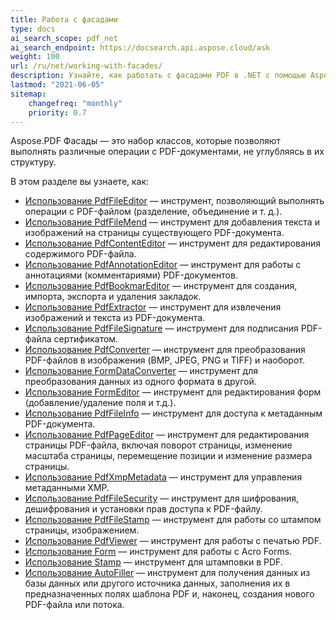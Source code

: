 ```yaml
---
title: Работа с фасадами
type: docs
ai_search_scope: pdf_net
ai_search_endpoint: https://docsearch.api.aspose.cloud/ask
weight: 100
url: /ru/net/working-with-facades/
description: Узнайте, как работать с фасадами PDF в .NET с помощью Aspose.PDF для упрощения управления и просмотра содержимого PDF.
lastmod: "2021-06-05"
sitemap:
    changefreq: "monthly"
    priority: 0.7
---
```

Aspose.PDF Фасады — это набор классов, которые позволяют выполнять различные операции с PDF-документами, не углубляясь в их структуру.

В этом разделе вы узнаете, как:

- [Использование PdfFileEditor](/pdf/net/pdffileeditor-class/) — инструмент, позволяющий выполнять операции с PDF-файлом (разделение, объединение и т. д.).
- [Использование PdfFileMend](/pdf/net/pdffilemend-class/) — инструмент для добавления текста и изображений на страницы существующего PDF-документа.
- [Использование PdfContentEditor](/pdf/net/pdfcontenteditor-class/) — инструмент для редактирования содержимого PDF-файла.
- [Использование PdfAnnotationEditor](/pdf/net/pdfannotationeditor-class/) — инструмент для работы с аннотациями (комментариями) PDF-документов.
- [Использование PdfBookmarEditor](/pdf/net/работа-с-закладками-фасады/) — инструмент для создания, импорта, экспорта и удаления закладок.
- [Использование PdfExtractor](/pdf/net/pdfextractor-class/)  — инструмент для извлечения изображений и текста из PDF-документа.
- [Использование PdfFileSignature](/pdf/net/pdffilesignature-class/) — инструмент для подписания PDF-файла сертификатом.
- [Использование PdfConverter](/pdf/net/pdfconverter-class/) — инструмент для преобразования PDF-файлов в изображения (BMP, JPEG, PNG и TIFF) и наоборот.
- [Использование FormDataConverter](/pdf/net/formdataconverter-class/) — инструмент для преобразования данных из одного формата в другой.
- [Использование FormEditor](/pdf/net/formeditor-class/) — инструмент для редактирования форм (добавление/удаление поля и т.д.).
- [Использование PdfFileInfo](/pdf/net/pdffileinfo-class/) — инструмент для доступа к метаданным PDF-документа.
- [Использование PdfPageEditor](/pdf/net/pdfpageeditor-class/) — инструмент для редактирования страницы PDF-файла, включая поворот страницы, изменение масштаба страницы, перемещение позиции и изменение размера страницы.
- [Использование PdfXmpMetadata](/pdf/net/pdfxmpmetadata-class/) — инструмент для управления метаданными XMP.
- [Использование PdfFileSecurity](/pdf/net/pdffilesecurity-class/) — инструмент для шифрования, дешифрования и установки прав доступа к PDF-файлу.
- [Использование PdfFileStamp](/pdf/net/pdffilestamp-class/) — инструмент для работы со штампом страницы, изображением.
- [Использование PdfViewer](/pdf/net/pdfviewer-class/) — инструмент для работы с печатью PDF.
- [Использование Form](/pdf/net/form-class/) — инструмент для работы с Acro Forms.
- [Использование Stamp](/pdf/net/stamp-class/) — инструмент для штамповки в PDF.
- [Использование AutoFiller](/pdf/net/autofiller-class/) — инструмент для получения данных из базы данных или другого источника данных, заполнения их в предназначенных полях шаблона PDF и, наконец, создания нового PDF-файла или потока.